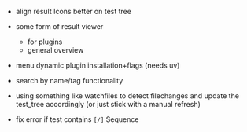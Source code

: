 - align result Icons better on test tree
- some form of result viewer
    - for plugins
    - general overview
- menu dynamic plugin installation+flags (needs uv)

- search by name/tag functionality
- using something like watchfiles to detect filechanges and
update the test_tree accordingly (or just stick with a manual refresh)
- fix error if test contains `[/]` Sequence
